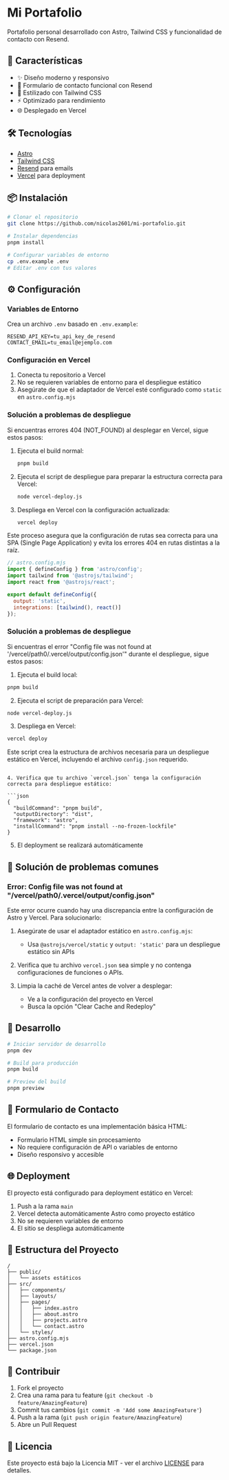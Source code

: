 # Mi Portafolio

Portafolio personal desarrollado con Astro, Tailwind CSS y funcionalidad de contacto con Resend.

## 🚀 Características

- ✨ Diseño moderno y responsivo
- 📧 Formulario de contacto funcional con Resend
- 🎨 Estilizado con Tailwind CSS
- ⚡ Optimizado para rendimiento
- 🌐 Desplegado en Vercel

## 🛠️ Tecnologías

- [Astro](https://astro.build/)
- [Tailwind CSS](https://tailwindcss.com/)
- [Resend](https://resend.com/) para emails
- [Vercel](https://vercel.com/) para deployment

## 📦 Instalación

```bash
# Clonar el repositorio
git clone https://github.com/nicolas2601/mi-portafolio.git

# Instalar dependencias
pnpm install

# Configurar variables de entorno
cp .env.example .env
# Editar .env con tus valores
```

## ⚙️ Configuración

### Variables de Entorno

Crea un archivo `.env` basado en `.env.example`:

```env
RESEND_API_KEY=tu_api_key_de_resend
CONTACT_EMAIL=tu_email@ejemplo.com
```

### Configuración en Vercel

1. Conecta tu repositorio a Vercel
2. No se requieren variables de entorno para el despliegue estático
3. Asegúrate de que el adaptador de Vercel esté configurado como `static` en `astro.config.mjs`

### Solución a problemas de despliegue

Si encuentras errores 404 (NOT_FOUND) al desplegar en Vercel, sigue estos pasos:

1. Ejecuta el build normal:
   ```bash
   pnpm build
   ```

2. Ejecuta el script de despliegue para preparar la estructura correcta para Vercel:
   ```bash
   node vercel-deploy.js
   ```

3. Despliega en Vercel con la configuración actualizada:
   ```bash
   vercel deploy
   ```

Este proceso asegura que la configuración de rutas sea correcta para una SPA (Single Page Application) y evita los errores 404 en rutas distintas a la raíz.

```javascript
// astro.config.mjs
import { defineConfig } from 'astro/config';
import tailwind from '@astrojs/tailwind';
import react from '@astrojs/react';

export default defineConfig({
  output: 'static',
  integrations: [tailwind(), react()]
});
```

### Solución a problemas de despliegue

Si encuentras el error "Config file was not found at '/vercel/path0/.vercel/output/config.json'" durante el despliegue, sigue estos pasos:

1. Ejecuta el build local:
```bash
pnpm build
```

2. Ejecuta el script de preparación para Vercel:
```bash
node vercel-deploy.js
```

3. Despliega en Vercel:
```bash
vercel deploy
```

Este script crea la estructura de archivos necesaria para un despliegue estático en Vercel, incluyendo el archivo `config.json` requerido.
```

4. Verifica que tu archivo `vercel.json` tenga la configuración correcta para despliegue estático:

```json
{
  "buildCommand": "pnpm build",
  "outputDirectory": "dist",
  "framework": "astro",
  "installCommand": "pnpm install --no-frozen-lockfile"
}
```

5. El deployment se realizará automáticamente

## 🔧 Solución de problemas comunes

### Error: Config file was not found at "/vercel/path0/.vercel/output/config.json"

Este error ocurre cuando hay una discrepancia entre la configuración de Astro y Vercel. Para solucionarlo:

1. Asegúrate de usar el adaptador estático en `astro.config.mjs`:
   - Usa `@astrojs/vercel/static` y `output: 'static'` para un despliegue estático sin APIs

2. Verifica que tu archivo `vercel.json` sea simple y no contenga configuraciones de funciones o APIs.

3. Limpia la caché de Vercel antes de volver a desplegar:
   - Ve a la configuración del proyecto en Vercel
   - Busca la opción "Clear Cache and Redeploy"

## 🚀 Desarrollo

```bash
# Iniciar servidor de desarrollo
pnpm dev

# Build para producción
pnpm build

# Preview del build
pnpm preview
```

## 📧 Formulario de Contacto

El formulario de contacto es una implementación básica HTML:
- Formulario HTML simple sin procesamiento
- No requiere configuración de API o variables de entorno
- Diseño responsivo y accesible

## 🌐 Deployment

El proyecto está configurado para deployment estático en Vercel:

1. Push a la rama `main`
2. Vercel detecta automáticamente Astro como proyecto estático
3. No se requieren variables de entorno
4. El sitio se despliega automáticamente

## 📝 Estructura del Proyecto

```
/
├── public/
│   └── assets estáticos
├── src/
│   ├── components/
│   ├── layouts/
│   ├── pages/
│   │   ├── index.astro
│   │   ├── about.astro
│   │   ├── projects.astro
│   │   └── contact.astro
│   └── styles/
├── astro.config.mjs
├── vercel.json
└── package.json
```

## 🤝 Contribuir

1. Fork el proyecto
2. Crea una rama para tu feature (`git checkout -b feature/AmazingFeature`)
3. Commit tus cambios (`git commit -m 'Add some AmazingFeature'`)
4. Push a la rama (`git push origin feature/AmazingFeature`)
5. Abre un Pull Request

## 📄 Licencia

Este proyecto está bajo la Licencia MIT - ver el archivo [LICENSE](LICENSE) para detalles.
